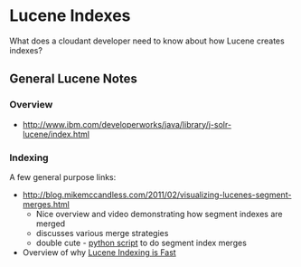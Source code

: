 # Lucene Indexes

What does a cloudant developer need to know about how Lucene creates indexes?

## General Lucene Notes

### Overview

* http://www.ibm.com/developerworks/java/library/j-solr-lucene/index.html

### Indexing

A few general purpose links:
* http://blog.mikemccandless.com/2011/02/visualizing-lucenes-segment-merges.html
    * Nice overview and video demonstrating how segment indexes are merged
    * discusses various merge strategies
    * double cute - [python script](https://code.google.com/a/apache-extras.org/p/luceneutil/source/browse/mergeViz.py) to do segment index merges 
* Overview of why [Lucene Indexing is Fast](http://blog.mikemccandless.com/2010/09/lucenes-indexing-is-fast.html)
